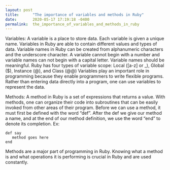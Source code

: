 ```yaml
---
layout: post
title:      "The importance of variables and methods in Ruby"
date:       2020-05-17 17:19:18 -0400
permalink:  the_importance_of_variables_and_methods_in_ruby
---
```



Variables:
A variable is a place to store data. Each variable is given a unique name. Variables in Ruby are able to contain different values and types of data. Variable names in Ruby can be created from alphanumeric characters and the underscore character. A variable cannot begin with a number and variable names can not begin with a capital letter. Variable names should be meaningful. Ruby has four types of variable scope:
    Local ([a-z] or _), 
		Global ($), 
		Instance (@), 
		and Class (@@)
Variables play an important role in programming because they enable programmers to write flexible programs. Rather than entering data directly into a program, one can use variables to represent the data.


Methods:
A method in Ruby is a set of expressions that returns a value. With methods, one can organize their code into subroutines that can be easily invoked from other areas of their program. Before we can use a method, it must first be defined with the word “def”. After the def we give our method a name, and at the end of our method definition, we use the word “end” to denote its completion. Ex: 

```
def say
   method goes here
end
```
			 
Methods are a major part of programming in Ruby. Knowing what a method is and what operations it is performing is crucial in Ruby and are used constantly.
